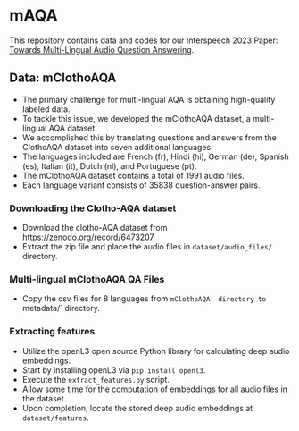 # mAQA
This repository contains data and codes for our Interspeech 2023 Paper: [Towards Multi-Lingual Audio Question Answering](https://www.isca-speech.org/archive/pdfs/interspeech_2023/behera23_interspeech.pdf).

## Data: mClothoAQA
- The primary challenge for multi-lingual AQA is obtaining high-quality labeled data.
- To tackle this issue, we developed the mClothoAQA dataset, a multi-lingual AQA dataset.
- We accomplished this by translating questions and answers from the ClothoAQA dataset into seven additional languages.
- The languages included are French (fr), Hindi (hi), German (de), Spanish (es), Italian (it), Dutch (nl), and Portuguese (pt).
- The mClothoAQA dataset contains a total of 1991 audio files.
- Each language variant consists of 35838 question-answer pairs.

###  Downloading the Clotho-AQA dataset
- Download the clotho-AQA dataset from https://zenodo.org/record/6473207.
- Extract the zip file and place the audio files in `dataset/audio_files/` directory.

### Multi-lingual mClothoAQA QA Files
- Copy the csv files for 8 languages from `mClothoAQA' directory to `metadata/` directory.

###  Extracting features
- Utilize the openL3 open source Python library for calculating deep audio embeddings.
- Start by installing openL3 via `pip install openl3`.
- Execute the `extract_features.py` script.
- Allow some time for the computation of embeddings for all audio files in the dataset.
- Upon completion, locate the stored deep audio embeddings at `dataset/features`.
